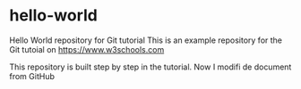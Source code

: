 # hello-world
Hello World repository for Git tutorial
This is an example repository for the Git tutoial on https://www.w3schools.com

This repository is built step by step in the tutorial.
Now I modifi de document from GitHub
